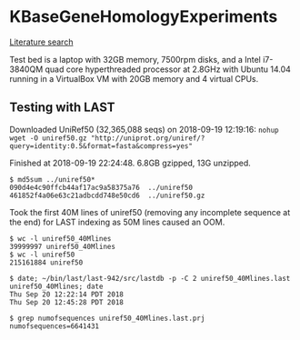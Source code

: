 # KBaseGeneHomologyExperiments

[Literature search](./literature.md)

Test bed is a laptop with 32GB memory, 7500rpm disks, and a Intel i7-3840QM quad core hyperthreaded
processor at 2.8GHz with Ubuntu 14.04 running in a VirtualBox VM with 20GB memory and 4 virtual
CPUs.

## Testing with LAST

Downloaded UniRef50 (32,365,088 seqs) on 2018-09-19 12:19:16:
`nohup wget -O uniref50.gz "http://uniprot.org/uniref/?query=identity:0.5&format=fasta&compress=yes"`

Finished at 2018-09-19 22:24:48. 6.8GB gzipped, 13G unzipped.

```
$ md5sum ../uniref50*
090d4e4c90ffcb44af17ac9a58375a76  ../uniref50
461852f4a06e63c21adbcdd748e50cd6  ../uniref50.gz
```

Took the first 40M lines of uniref50 (removing any incomplete sequence at the end) for
LAST indexing as 50M lines caused an OOM.

```
$ wc -l uniref50_40Mlines
39999997 uniref50_40Mlines
$ wc -l uniref50
215161884 uniref50
```

```
$ date; ~/bin/last/last-942/src/lastdb -p -C 2 uniref50_40Mlines.last uniref50_40Mlines; date
Thu Sep 20 12:22:14 PDT 2018
Thu Sep 20 12:45:28 PDT 2018

$ grep numofsequences uniref50_40Mlines.last.prj
numofsequences=6641431
```
